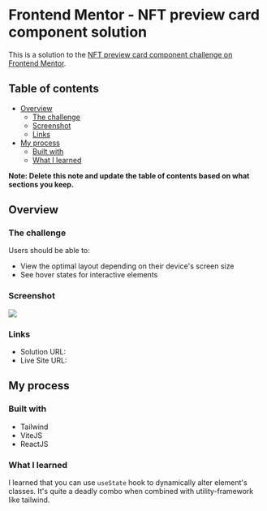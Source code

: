 # Frontend Mentor - NFT preview card component solution

This is a solution to the [NFT preview card component challenge on Frontend Mentor](https://www.frontendmentor.io/challenges/nft-preview-card-component-SbdUL_w0U). 

## Table of contents

- [Overview](#overview)
  - [The challenge](#the-challenge)
  - [Screenshot](#screenshot)
  - [Links](#links)
- [My process](#my-process)
  - [Built with](#built-with)
  - [What I learned](#what-i-learned)

**Note: Delete this note and update the table of contents based on what sections you keep.**

## Overview

### The challenge

Users should be able to:

- View the optimal layout depending on their device's screen size
- See hover states for interactive elements

### Screenshot

![](https://i.ibb.co/8M4TM6C/ksnip-20211216-202925.png)

### Links

- Solution URL: [](https://www.frontendmentor.io/solutions/nft-preview-card-with-vitejs-reactjs-tailwind-4cqvadvaz)
- Live Site URL: [](https://fem-1-nft-preview-card.netlify.app/)

## My process

### Built with

- Tailwind
- ViteJS
- ReactJS

### What I learned

I learned that you can use `useState` hook to dynamically alter element's classes. It's quite a deadly combo when combined with utility-framework like tailwind.